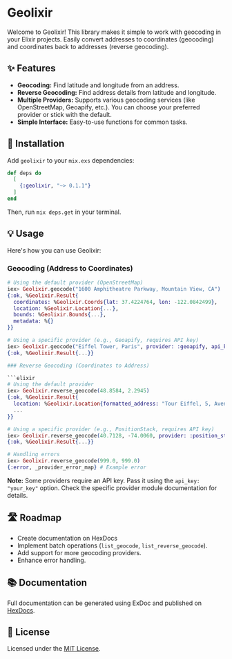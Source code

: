 # Geolixir

Welcome to Geolixir! This library makes it simple to work with geocoding in your Elixir projects. Easily convert addresses to coordinates (geocoding) and coordinates back to addresses (reverse geocoding).

## ✨ Features

*   **Geocoding:** Find latitude and longitude from an address.
*   **Reverse Geocoding:** Find address details from latitude and longitude.
*   **Multiple Providers:** Supports various geocoding services (like OpenStreetMap, Geoapify, etc.). You can choose your preferred provider or stick with the default.
*   **Simple Interface:** Easy-to-use functions for common tasks.

## 🚀 Installation

Add `geolixir` to your `mix.exs` dependencies:

```elixir
def deps do
  [
    {:geolixir, "~> 0.1.1"}
  ]
end
```

Then, run `mix deps.get` in your terminal.

## 💡 Usage

Here's how you can use Geolixir:

### Geocoding (Address to Coordinates)

```elixir
# Using the default provider (OpenStreetMap)
iex> Geolixir.geocode("1600 Amphitheatre Parkway, Mountain View, CA")
{:ok, %Geolixir.Result{
  coordinates: %Geolixir.Coords{lat: 37.4224764, lon: -122.0842499},
  location: %Geolixir.Location{...},
  bounds: %Geolixir.Bounds{...},
  metadata: %{}
}}

# Using a specific provider (e.g., Geoapify, requires API key)
iex> Geolixir.geocode("Eiffel Tower, Paris", provider: :geoapify, api_key: "YOUR_GEOAPIFY_KEY")
{:ok, %Geolixir.Result{...}}

### Reverse Geocoding (Coordinates to Address)

```elixir
# Using the default provider
iex> Geolixir.reverse_geocode(48.8584, 2.2945)
{:ok, %Geolixir.Result{
  location: %Geolixir.Location{formatted_address: "Tour Eiffel, 5, Avenue Anatole France, ...", ...},
  ...
}}

# Using a specific provider (e.g., PositionStack, requires API key)
iex> Geolixir.reverse_geocode(40.7128, -74.0060, provider: :position_stack, api_key: "YOUR_POSITIONSTACK_KEY")
{:ok, %Geolixir.Result{...}}

# Handling errors
iex> Geolixir.reverse_geocode(999.0, 999.0)
{:error, _provider_error_map} # Example error
```

**Note:** Some providers require an API key. Pass it using the `api_key: "your_key"` option. Check the specific provider module documentation for details.

## 🛣️ Roadmap

*   Create documentation on HexDocs
*   Implement batch operations (`list_geocode`, `list_reverse_geocode`).
*   Add support for more geocoding providers.
*   Enhance error handling.

## 📚 Documentation

Full documentation can be generated using ExDoc and published on [HexDocs](https://hexdocs.pm/geolixir).


## 📝 License

Licensed under the [MIT License](./LICENSE).

